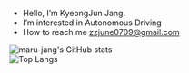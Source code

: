 - Hello, I’m KyeongJun Jang.
- I’m interested in Autonomous Driving
- How to reach me zzjune0709@gmail.com

![maru-jang's GitHub stats](https://github-readme-stats.vercel.app/api?username=maru-jang&show_icons=true&theme=merko)  
![Top Langs](https://github-readme-stats.vercel.app/api/top-langs/?username=maru-jang&layout=compact&theme=merko)
